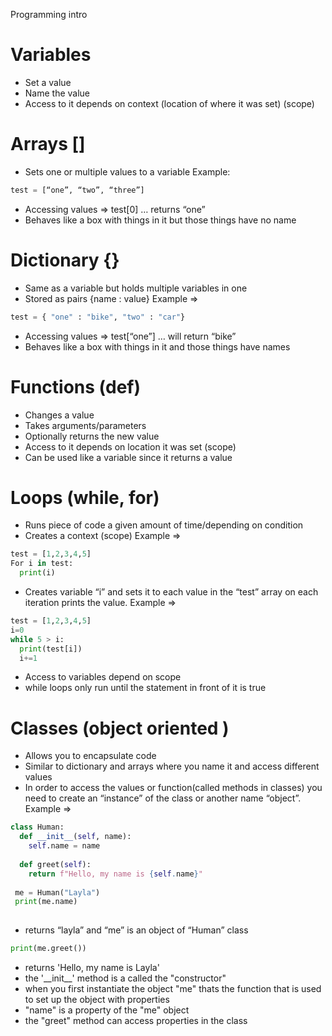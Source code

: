 Programming intro


Variables
=========
* Set a value
* Name the value
* Access to it depends on context (location of where it was set) (scope)

Arrays []
=========
* Sets one or multiple values to a variable
Example:
```python 
test = [“one”, “two”, “three”] 
```
* Accessing values => test[0] … returns “one”
* Behaves like a box with things in it but those things have no name

Dictionary {}
=========
* Same as a variable but holds multiple variables in one
* Stored as pairs {name : value}
Example => 
```python
test = { "one" : "bike", "two" : "car"}
```
* Accessing values => test[“one”]  … will return “bike”
* Behaves like a box with things in it and those things have names

Functions (def)
=========
* Changes a value
* Takes arguments/parameters
* Optionally returns the new value
* Access to it depends on location it was set (scope)
* Can be used like a variable since it returns a value

Loops (while, for)
==================
* Runs piece of code a given amount of time/depending on condition
* Creates a context (scope)
Example =>
```python
test = [1,2,3,4,5]
For i in test: 
  print(i)
```        
* Creates variable “i” and sets it to each value in the “test” array on each iteration prints the value.
Example => 
```python
test = [1,2,3,4,5]
i=0
while 5 > i:
  print(test[i])
  i+=1
```
* Access to variables depend on scope
* while loops only run until the statement in front of it is true

Classes (object oriented )
==========================
* Allows you to encapsulate code 
* Similar to dictionary and arrays where you name it and access different values
* In order to access the values or function(called methods in classes)  you need to create an “instance” of the class or another name “object”. 
Example => 
```python
class Human: 
  def __init__(self, name):
    self.name = name
    
  def greet(self):
    return f"Hello, my name is {self.name}"
    
 me = Human("Layla")
 print(me.name)
 
```
* returns “layla” and “me” is an object of “Human” class
```python
print(me.greet())
```
* returns 'Hello, my name is Layla' 
* the '\_\_init\_\_' method is a called the "constructor"
* when you first instantiate the object "me" thats the function that is used to set up the object with properties
* "name" is a property of the "me" object
* the "greet" method can access properties in the class
